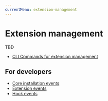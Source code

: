 ```yaml
---
currentMenu: extension-management
---
```

# Extension management

TBD

- [CLI Commands for extension management](ExtensionCommands.md)

## For developers

- [Core installation events](Dev/CoreEvents.md)
- [Extension events](Dev/ExtensionEvents.md)
- [Hook events](Dev/HookEvents.md)
